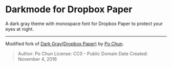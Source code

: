 # Darkmode for Dropbox Paper

A dark gray theme with monospace font for Dropbox Paper to protect your eyes at night.

---

Modified fork of [Dark Gray(Dropbox Paper)](https://userstyles.org/styles/134756/) by [Po Chun](https://userstyles.org/users/368476).

> Author: Po Chun
> License: CC0 - Public Domain
> Date Created: November 4, 2016